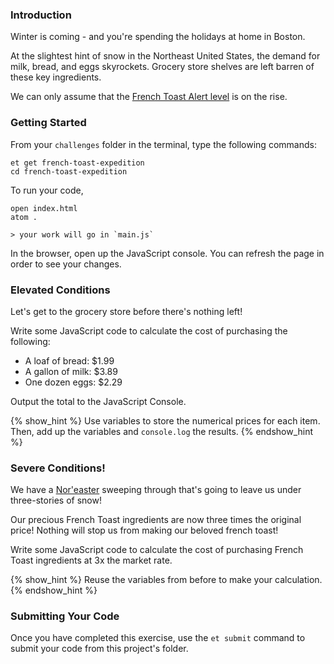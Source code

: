 ### Introduction

Winter is coming - and you're spending the holidays at home in Boston.

At the slightest hint of snow in the Northeast United States, the demand for
milk, bread, and eggs skyrockets. Grocery store shelves are left barren of
these key ingredients.  

We can only assume that the [French Toast Alert level](http://www.universalhub.com/french-toast) is on the rise.

### Getting Started

From your `challenges` folder in the terminal, type the following commands:

```no-highlight
et get french-toast-expedition
cd french-toast-expedition
```
To run your code,

```no-highlight
open index.html
atom .

> your work will go in `main.js`
```

In the browser, open up the JavaScript console. You can refresh the page in order to see your changes.

### Elevated Conditions

Let's get to the grocery store before there's nothing left!

Write some JavaScript code to calculate the cost of purchasing the following:

* A loaf of bread: $1.99
* A gallon of milk: $3.89
* One dozen eggs: $2.29

Output the total to the JavaScript Console.

{% show_hint %}
Use variables to store the numerical prices for each item. Then, add up the
variables and `console.log` the results.
{% endshow_hint %}

### Severe Conditions!

We have a [Nor'easter](https://en.wikipedia.org/wiki/Nor%27easter) sweeping
through that's going to leave us under three-stories of snow!

Our precious French Toast ingredients are now three times the original price!
Nothing will stop us from making our beloved french toast!

Write some JavaScript code to calculate the cost of purchasing French Toast
ingredients at 3x the market rate.

{% show_hint %}
Reuse the variables from before to make your calculation.
{% endshow_hint %}

### Submitting Your Code

Once you have completed this exercise, use the `et submit` command to submit your code from this project's folder.
